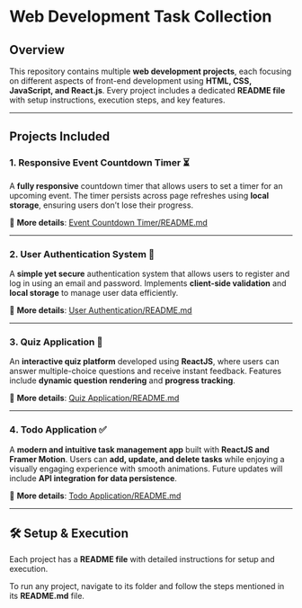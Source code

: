 #  Web Development Task Collection  

##  Overview  
This repository contains multiple **web development projects**, each focusing on different aspects of front-end development using **HTML, CSS, JavaScript, and React.js**. Every project includes a dedicated **README file** with setup instructions, execution steps, and key features.  

---

## Projects Included  

### 1️. **Responsive Event Countdown Timer ⏳**  
A **fully responsive** countdown timer that allows users to set a timer for an upcoming event. The timer persists across page refreshes using **local storage**, ensuring users don’t lose their progress.  

📍 **More details**: [Event Countdown Timer/README.md](task1_Responsive-webpage/README.md)  

---

### 2️. **User Authentication System 🔐**  
A **simple yet secure** authentication system that allows users to register and log in using an email and password. Implements **client-side validation** and **local storage** to manage user data efficiently.  

📍 **More details**: [User Authentication/README.md](task2_User-Authentication/README.md)  

---

### 3️. **Quiz Application 🧠**  
An **interactive quiz platform** developed using **ReactJS**, where users can answer multiple-choice questions and receive instant feedback. Features include **dynamic question rendering** and **progress tracking**.  

📍 **More details**: [Quiz Application/README.md](task3/quiz_application/README.md)  

---

### 4️. **Todo Application ✅**  
A **modern and intuitive task management app** built with **ReactJS and Framer Motion**. Users can **add, update, and delete tasks** while enjoying a visually engaging experience with smooth animations. Future updates will include **API integration for data persistence**.  

📍 **More details**: [Todo Application/README.md](task4/todo/README.md)  

---

## 🛠️ Setup & Execution  
Each project has a **README file** with detailed instructions for setup and execution.  

To run any project, navigate to its folder and follow the steps mentioned in its **README.md** file.  


